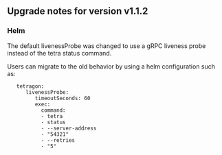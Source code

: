 ## Upgrade notes for version v1.1.2

### Helm

The default livenessProbe was changed to use a gRPC liveness probe instead of the tetra status
command.

Users can migrate to the old behavior by using a helm configuration such as:
```
   tetragon:
      livenessProbe:
         timeoutSeconds: 60
         exec:
           command:
           - tetra
           - status
           - --server-address
           - "54321"
           - --retries
           - "5"
```
